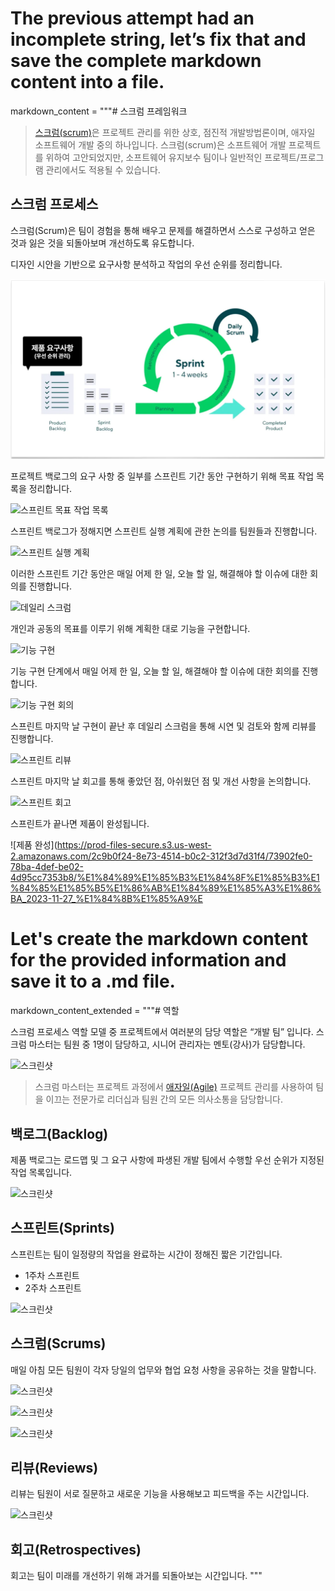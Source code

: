 # The previous attempt had an incomplete string, let’s fix that and save the complete markdown content into a file.
markdown_content = """# 스크럼 프레임워크

> [스크럼(scrum)](https://ko.wikipedia.org/wiki/%EC%8A%A4%ED%81%AC%EB%9F%BC_(%EC%95%A0%EC%9E%90%EC%9D%BC_%EA%B0%9C%EB%B0%9C_%ED%94%84%EB%A1%9C%EC%84%B8%EC%8A%A4))은 프로젝트 관리를 위한 상호, 점진적 개발방법론이며, 애자일 소프트웨어 개발 중의 하나입니다. 스크럼(scrum)은 소프트웨어 개발 프로젝트를 위하여 고안되었지만, 소프트웨어 유지보수 팀이나 일반적인 프로젝트/프로그램 관리에서도 적용될 수 있습니다.

## 스크럼 프로세스

스크럼(Scrum)은 팀이 경험을 통해 배우고 문제를 해결하면서 스스로 구성하고 얻은 것과 잃은 것을 되돌아보며 개선하도록 유도합니다.

디자인 시안을 기반으로 요구사항 분석하고 작업의 우선 순위를 정리합니다.

<img src="https://raw.githubusercontent.com/uzoolove/fes11-vanilla/main/assets/images/scrum_01.webp">

프로젝트 백로그의 요구 사항 중 일부를 스프린트 기간 동안 구현하기 위해 목표 작업 목록을 정리합니다.

![스프린트 목표 작업 목록](https://prod-files-secure.s3.us-west-2.amazonaws.com/2c9b0f24-8e73-4514-b0c2-312f3d7d31f4/f1ee7cda-acd7-4c6d-9aa5-ff099aebd297/%E1%84%89%E1%85%B3%E1%84%8F%E1%85%B3%E1%84%85%E1%85%B5%E1%86%AB%E1%84%89%E1%85%A3%E1%86%BA_2023-11-27_%E1%84%8B%E1%85%A9%E1%84%92%E1%85%AE_11.06.16.png)

스프린트 백로그가 정해지면 스프린트 실행 계획에 관한 논의를 팀원들과 진행합니다.

![스프린트 실행 계획](https://prod-files-secure.s3.us-west-2.amazonaws.com/2c9b0f24-8e73-4514-b0c2-312f3d7d31f4/d758edd1-7dcb-42c0-9710-3031fc8b7682/%E1%84%89%E1%85%B3%E1%84%8F%E1%85%B3%E1%84%85%E1%85%B5%E1%86%AB%E1%84%89%E1%85%A3%E1%86%BA_2023-11-27_%E1%84%8B%E1%85%A9%E1%84%92%E1%85%AE_11.06.48.png)

이러한 스프린트 기간 동안은 매일 어제 한 일, 오늘 할 일, 해결해야 할 이슈에 대한 회의를 진행합니다.

![데일리 스크럼](https://prod-files-secure.s3.us-west-2.amazonaws.com/2c9b0f24-8e73-4514-b0c2-312f3d7d31f4/795f9a61-f111-401a-a0f4-b78f10356825/%E1%84%89%E1%85%B3%E1%84%8F%E1%85%B3%E1%84%85%E1%85%B5%E1%86%AB%E1%84%89%E1%85%A3%E1%86%BA_2023-11-27_%E1%84%8B%E1%85%A9%E1%84%92%E1%85%AE_11.08.30.png)

개인과 공동의 목표를 이루기 위해 계획한 대로 기능을 구현합니다.

![기능 구현](https://prod-files-secure.s3.us-west-2.amazonaws.com/2c9b0f24-8e73-4514-b0c2-312f3d7d31f4/f7b61beb-0205-4e28-b3fc-1acc06a9a664/%E1%84%89%E1%85%B3%E1%84%8F%E1%85%B3%E1%84%85%E1%85%B5%E1%86%AB%E1%84%89%E1%85%A3%E1%86%BA_2023-11-27_%E1%84%8B%E1%85%A9%E1%84%92%E1%85%AE_11.09.04.png)

기능 구현 단계에서 매일 어제 한 일, 오늘 할 일, 해결해야 할 이슈에 대한 회의를 진행합니다.

![기능 구현 회의](https://prod-files-secure.s3.us-west-2.amazonaws.com/2c9b0f24-8e73-4514-b0c2-312f3d7d31f4/795f9a61-f111-401a-a0f4-b78f10356825/%E1%84%89%E1%85%B3%E1%84%8F%E1%85%B3%E1%84%85%E1%85%B5%E1%86%AB%E1%84%89%E1%85%A3%E1%86%BA_2023-11-27_%E1%84%8B%E1%85%A9%E1%84%92%E1%85%AE_11.08.30.png)

스프린트 마지막 날 구현이 끝난 후 데일리 스크럼을 통해 시연 및 검토와 함께 리뷰를 진행합니다.

![스프린트 리뷰](https://prod-files-secure.s3.us-west-2.amazonaws.com/2c9b0f24-8e73-4514-b0c2-312f3d7d31f4/3b448698-8676-4e2c-911f-a9a067d3f26e/%E1%84%89%E1%85%B3%E1%84%8F%E1%85%B3%E1%84%85%E1%85%B5%E1%86%AB%E1%84%89%E1%85%A3%E1%86%BA_2023-11-27_%E1%84%8B%E1%85%A9%E1%84%92%E1%85%AE_11.09.33.png)

스프린트 마지막 날 회고를 통해 좋았던 점, 아쉬웠던 점 및 개선 사항을 논의합니다.

![스프린트 회고](https://prod-files-secure.s3.us-west-2.amazonaws.com/2c9b0f24-8e73-4514-b0c2-312f3d7d31f4/200e1c08-30dd-4e52-85dd-9a8b47e32e2c/%E1%84%89%E1%85%B3%E1%84%8F%E1%85%B3%E1%84%85%E1%85%B5%E1%86%AB%E1%84%89%E1%85%A3%E1%86%BA_2023-11-27_%E1%84%8B%E1%85%A9%E1%84%92%E1%85%AE_11.10.05.png)

스프린트가 끝나면 제품이 완성됩니다.

![제품 완성](https://prod-files-secure.s3.us-west-2.amazonaws.com/2c9b0f24-8e73-4514-b0c2-312f3d7d31f4/73902fe0-78ba-4def-be02-4d95cc7353b8/%E1%84%89%E1%85%B3%E1%84%8F%E1%85%B3%E1%84%85%E1%85%B5%E1%86%AB%E1%84%89%E1%85%A3%E1%86%BA_2023-11-27_%E1%84%8B%E1%85%A9%E


# Let's create the markdown content for the provided information and save it to a .md file.

markdown_content_extended = """# 역할

스크럼 프로세스 역할 모델 중 프로젝트에서 여러분의 담당 역할은 “개발 팀” 입니다. 스크럼 마스터는 팀원 중 1명이 담당하고, 시니어 관리자는 멘토(강사)가 담당합니다.

![스크린샷](https://prod-files-secure.s3.us-west-2.amazonaws.com/2c9b0f24-8e73-4514-b0c2-312f3d7d31f4/0df4b51d-0860-45cc-b48c-893bcf89c959/%E1%84%89%E1%85%B3%E1%84%8F%E1%85%B3%E1%84%85%E1%85%B5%E1%86%AB%E1%84%89%E1%85%A3%E1%86%BA_2023-11-27_%E1%84%8B%E1%85%A9%E1%84%92%E1%85%AE_11.11.44.png)

> 스크럼 마스터는 프로젝트 과정에서 [애자일(Agile)](https://ko.wikipedia.org/wiki/%EC%95%A0%EC%9E%90%EC%9D%BC_%EC%86%8C%ED%94%84%ED%8A%B8%EC%9B%A8%EC%96%B4_%EA%B0%9C%EB%B0%9C) 프로젝트 관리를 사용하여 팀을 이끄는 전문가로 리더십과 팀원 간의 모든 의사소통을 담당합니다.

## 백로그(Backlog)

제품 백로그는 로드맵 및 그 요구 사항에 파생된 개발 팀에서 수행할 우선 순위가 지정된 작업 목록입니다.

![스크린샷](https://prod-files-secure.s3.us-west-2.amazonaws.com/2c9b0f24-8e73-4514-b0c2-312f3d7d31f4/3a9c5064-ec80-488c-aa8d-7869a7a5508a/%E1%84%89%E1%85%B3%E1%84%8F%E1%85%B3%E1%84%85%E1%85%B5%E1%86%AB%E1%84%89%E1%85%A3%E1%86%BA_2023-11-27_%E1%84%8B%E1%85%A9%E1%84%92%E1%85%AE_11.14.10.png)

## 스프린트(Sprints)

스프린트는 팀이 일정량의 작업을 완료하는 시간이 정해진 짧은 기간입니다.

- 1주차 스프린트
- 2주차 스프린트

![스크린샷](https://prod-files-secure.s3.us-west-2.amazonaws.com/2c9b0f24-8e73-4514-b0c2-312f3d7d31f4/407ee6f8-beac-4b5a-a913-627dc10be6aa/%E1%84%89%E1%85%B3%E1%84%8F%E1%85%B3%E1%84%85%E1%85%B5%E1%86%AB%E1%84%89%E1%85%A3%E1%86%BA_2023-11-27_%E1%84%8B%E1%85%A9%E1%84%92%E1%85%AE_11.15.27.png)

## 스크럼(Scrums)

매일 아침 모든 팀원이 각자 당일의 업무와 협업 요청 사항을 공유하는 것을 말합니다.

![스크린샷](https://prod-files-secure.s3.us-west-2.amazonaws.com/2c9b0f24-8e73-4514-b0c2-312f3d7d31f4/8a93404f-2603-43c7-aaa2-b5db3171957d/%E1%84%89%E1%85%B3%E1%84%8F%E1%85%B3%E1%84%85%E1%85%B5%E1%86%AB%E1%84%89%E1%85%A3%E1%86%BA_2023-11-27_%E1%84%8B%E1%85%A9%E1%84%92%E1%85%AE_11.18.32.png)

![스크린샷](https://prod-files-secure.s3.us-west-2.amazonaws.com/2c9b0f24-8e73-4514-b0c2-312f3d7d31f4/37cd468b-cb04-4552-902e-fee510a971d4/%E1%84%89%E1%85%B3%E1%84%8F%E1%85%B3%E1%84%85%E1%85%B5%E1%86%AB%E1%84%89%E1%85%A3%E1%86%BA_2023-11-27_%E1%84%8B%E1%85%A9%E1%84%92%E1%85%AE_11.18.59.png)

![스크린샷](https://prod-files-secure.s3.us-west-2.amazonaws.com/2c9b0f24-8e73-4514-b0c2-312f3d7d31f4/4e383c09-3f18-4a6c-aab2-ab1845fd1564/%E1%84%89%E1%85%B3%E1%84%8F%E1%85%B3%E1%84%85%E1%85%B5%E1%86%AB%E1%84%89%E1%85%A3%E1%86%BA_2023-11-27_%E1%84%8B%E1%85%A9%E1%84%92%E1%85%AE_11.19.48.png)

## 리뷰(Reviews)

리뷰는 팀원이 서로 질문하고 새로운 기능을 사용해보고 피드백을 주는 시간입니다.

![스크린샷](https://prod-files-secure.s3.us-west-2.amazonaws.com/2c9b0f24-8e73-4514-b0c2-312f3d7d31f4/1aca914a-e496-4b4f-a46e-c1127bf8faff/%E1%84%89%E1%85%B3%E1%84%8F%E1%85%B3%E1%84%85%E1%85%B5%E1%86%AB%E1%84%89%E1%85%A3%E1%86%BA_2023-11-27_%E1%84%8B%E1%85%A9%E1%84%92%E1%85%AE_11.21.34.png)

## 회고(Retrospectives)

회고는 팀이 미래를 개선하기 위해 과거를 되돌아보는 시간입니다.
"""

